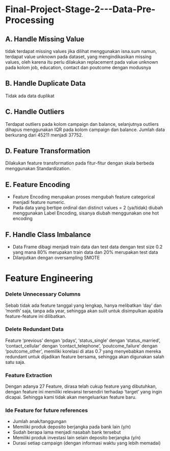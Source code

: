 # Final-Project-Stage-2---Data-Pre-Processing
## A. Handle Missing Value
tidak terdapat missing values jika dilihat menggunakan isna.sum namun, terdapat value unknown pada dataset, yang mengindikasikan missing values, oleh karena itu perlu dilakukan replacement pada value unknown pada kolom job, education, contact dan poutcome dengan modusnya  
## B. Handle Duplicate Data
Tidak ada data duplikat
## C. Handle Outliers
Terdapat outliers pada kolom campaign dan balance, selanjutnya outliers dihapus menggunakan IQR pada kolom campaign dan balance. Jumlah data berkurang dari 45211 menjadi 37752.

## D. Feature Transformation
Dilakukan feature transformation pada fitur-fitur dengan skala berbeda menggunakan Standardization. 

## E. Feature Encoding
- Feature Encoding merupakan proses mengubah feature categorical menjadi feature numeric. 
- Pada data yang bertipe ordinal dan distinct values = 2 (ya/tidak) diubah menggunakan Label Encoding, sisanya diubah menggunakan one hot encoding


## F. Handle Class Imbalance
- Data Frame dibagi menjadi train data dan test data dengan test size 0.2 yang mana 80% merupakan train data dan 20% merupakan test data 
- Dilanjutkan dengan oversampling SMOTE 

# Feature Engineering
### Delete Unnecessary Columns
Sebab tidak ada feature tanggal yang lengkap, hanya melibatkan ‘day’ dan ‘month’ saja, tanpa ada year, sehingga akan sulit untuk disimpulkan apabila feature-feature ini dilibatkan.
### Delete Redundant Data
Feature ‘previous’ dengan ‘pdays’, ‘status_single’ dengan ‘status_married’, ‘contact_cellular’ dengan ‘contact_telephone’, ‘poutcome_failure’ dengan ‘poutcome_other’, memiliki korelasi di atas 0.7 yang menyebabkan mereka redundant untuk dijadikan feature bersama, sehingga akan digunakan salah satu saja.
### Feature Extraction
Dengan adanya 27 Feature, dirasa telah cukup feature yang dibutuhkan, dengan feature ini memiliki relevansi tersendiri terhadap ‘target’ yang ingin dicapai. Sehingga kami tidak akan mengeluarkan feature baru.

### Ide Feature for future references
- Jumlah anak/tanggungan
- Memiliki produk deposito berjangka pada bank lain (y/n)
- Sudah berapa lama menjadi nasabah bank tersebut
- Memiliki produk investasi lain selain deposito berjangka (y/n)
- Durasi setiap campaign (dengan informasi waktu yang lebih memadai)
